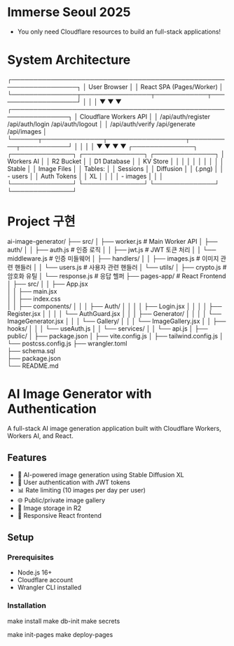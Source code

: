 # Immerse Seoul 2025
- You only need Cloudflare resources to build an full-stack applications!

# System Architecture

┌─────────────────────────────────────────────────────────────────┐
│                         User Browser                            │
│                    React SPA (Pages/Worker)                     │
└───────────────┬────────────────┬────────────┬───────────────────┘
                │                │            │
                ▼                ▼            ▼
┌───────────────────────────────────────────────────────────────┐
│                    Cloudflare Workers API                     │
│  /api/auth/register    /api/auth/login    /api/auth/logout    │
│  /api/auth/verify      /api/generate      /api/images         │
└──────┬──────────────┬──────────────────┬──────────┬───────────┘
       │              │                  │          │
       ▼              ▼                  ▼          ▼
┌──────────────┐ ┌──────────────┐ ┌──────────────┐ ┌──────────────┐
│ Workers AI   │ │   R2 Bucket  │ │ D1 Database  │ │   KV Store   │
│              │ │              │ │              │ │              │
│ Stable       │ │ Image Files  │ │ Tables:      │ │ Sessions     │
│ Diffusion    │ │ (.png)       │ │ - users      │ │ Auth Tokens  │
│ XL           │ │              │ │ - images     │ │              │
└──────────────┘ └──────────────┘ └──────────────┘ └──────────────┘


# Project 구현 

ai-image-generator/
├── src/
│   ├── worker.js              # Main Worker API
│   ├── auth/
│   │   ├── auth.js           # 인증 로직
│   │   ├── jwt.js            # JWT 토큰 처리
│   │   └── middleware.js     # 인증 미들웨어
│   ├── handlers/
│   │   ├── images.js         # 이미지 관련 핸들러
│   │   └── users.js          # 사용자 관련 핸들러
│   └── utils/
│       ├── crypto.js         # 암호화 유틸
│       └── response.js       # 응답 헬퍼
├── pages-app/                 # React Frontend
│   ├── src/
│   │   ├── App.jsx           
│   │   ├── main.jsx          
│   │   ├── index.css         
│   │   ├── components/
│   │   │   ├── Auth/
│   │   │   │   ├── Login.jsx
│   │   │   │   ├── Register.jsx
│   │   │   │   └── AuthGuard.jsx
│   │   │   ├── Generator/
│   │   │   │   └── ImageGenerator.jsx
│   │   │   └── Gallery/
│   │   │       └── ImageGallery.jsx
│   │   ├── hooks/
│   │   │   └── useAuth.js
│   │   └── services/
│   │       └── api.js
│   ├── public/
│   ├── package.json
│   ├── vite.config.js
│   ├── tailwind.config.js
│   └── postcss.config.js
├── wrangler.toml             
├── schema.sql                
├── package.json              
└── README.md

# AI Image Generator with Authentication

A full-stack AI image generation application built with Cloudflare Workers, Workers AI, and React.

## Features

- 🎨 AI-powered image generation using Stable Diffusion XL
- 🔐 User authentication with JWT tokens
- 📊 Rate limiting (10 images per day per user)
- 🌐 Public/private image gallery
- 💾 Image storage in R2
- 📱 Responsive React frontend

## Setup

### Prerequisites

- Node.js 16+
- Cloudflare account
- Wrangler CLI installed

### Installation
make install
make db-init
make secrets

make init-pages
make deploy-pages